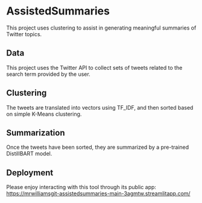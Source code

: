 # AssistedSummaries
This project uses clustering to assist in generating meaningful summaries of Twitter topics.

## Data
This project uses the Twitter API to collect sets of tweets related to the search term provided by the user.

## Clustering
The tweets are translated into vectors using TF_IDF, and then sorted based on simple K-Means clustering.

## Summarization
Once the tweets have been sorted, they are summarized by a pre-trained DistillBART model.

## Deployment
Please enjoy interacting with this tool through its public app: https://mrwilliamsgit-assistedsummaries-main-3agmtw.streamlitapp.com/
